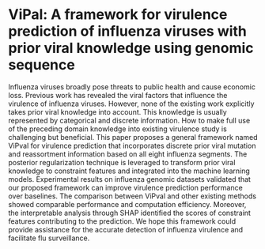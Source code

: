 # ViPal: A framework for virulence prediction of influenza viruses with prior viral knowledge using genomic sequence

Influenza viruses broadly pose threats to public health and cause economic loss. Previous work has revealed the viral factors that influence the virulence of influenza viruses. However, none of the existing work explicitly takes prior viral knowledge into account. This knowledge is usually represented by categorical and discrete information. How to make full use of the preceding domain knowledge into existing virulence study is challenging but beneficial. This paper proposes a general framework named ViPval for virulence prediction that incorporates discrete prior viral mutation and reassortment information based on all eight influenza segments. The posterior regularization technique is leveraged to transform prior viral knowledge to constraint features and integrated into the machine learning models. Experimental results on influenza genomic datasets validated that our proposed framework can improve virulence prediction performance over baselines. The comparison between ViPval and other existing methods showed comparable performance and computation efficiency. Moreover, the interpretable analysis through SHAP identified the scores of constraint features contributing to the prediction. We hope this framework could provide assistance for the accurate detection of influenza virulence and facilitate flu surveillance.
